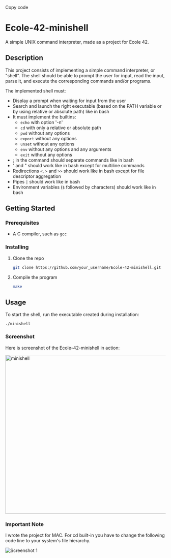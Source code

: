 Copy code
# Ecole-42-minishell

A simple UNIX command interpreter, made as a project for Ecole 42.

## Description

This project consists of implementing a simple command interpreter, or "shell". The shell should be able to prompt the user for input, read the input, parse it, and execute the corresponding commands and/or programs.

The implemented shell must:

- Display a prompt when waiting for input from the user
- Search and launch the right executable (based on the PATH variable or by using relative or absolute path) like in bash
- It must implement the builtins:
  - `echo` with option '-n'
  - `cd` with only a relative or absolute path
  - `pwd` without any options
  - `export` without any options
  - `unset` without any options
  - `env` without any options and any arguments
  - `exit` without any options
- ; in the command should separate commands like in bash
- ' and " should work like in bash except for multiline commands
- Redirections `<`, `>` and `>>` should work like in bash except for file descriptor aggregation
- Pipes `|` should work like in bash
- Environment variables (`$` followed by characters) should work like in bash

## Getting Started

### Prerequisites

- A C compiler, such as `gcc`

### Installing

1. Clone the repo
   ```sh
   git clone https://github.com/your_username/Ecole-42-minishell.git

2. Compile the program
   ```sh
   make

## Usage
To start the shell, run the executable created during installation:

    ./minishell


### Screenshot
Here is screenshot of the Ecole-42-minishell in action:

<img src="minishell.png" alt="minishell" width="2000" height="500">

### Important Note
I wrote the project for MAC. For cd built-in you have to change the following code line to your system's file hierarchy.

![Screenshot 1](cd.png)

